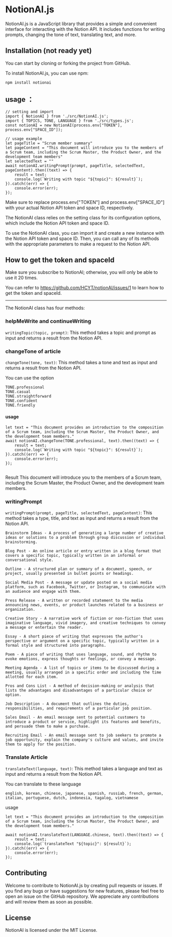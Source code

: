 # NotionAI.js

NotionAI.js is a JavaScript library that provides a simple and convenient interface for interacting with the Notion API. It includes functions for writing prompts, changing the tone of text, translating text, and more.

## Installation (not ready yet) 

You can start by cloning or forking the project from GitHub.

To install NotionAI.js, you can use npm:

```
npm install notionai
```

## usage ：

```
// setting and import
import { NotionAI } from './src/NotionAI.js';
import { TOPICS, TONE, LANGUAGE } from './src/types.js';
const notionAI = new NotionAI(process.env["TOKEN"], process.env["SPACE_ID"]);

// usage example
let pageTitle = "Scrum member summary"
let pageContent = "This document will introduce you to the members of a Scrum team, including the Scrum Master, the Product Owner, and the development team members"
let selectedText = ""
await notionAI.writingPrompt(prompt, pageTitle, selectedText, pageContent).then((text) => {
    result = text;
    console.log(`Writing with topic "${topic}": ${result}`);
}).catch((err) => {
    console.error(err);
});
```

Make sure to replace process.env["TOKEN"] and process.env["SPACE_ID"] with your actual Notion API token and space ID, respectively.

The NotionAI class relies on the setting class for its configuration options, which include the Notion API token and space ID.

To use the NotionAI class, you can import it and create a new instance with the Notion API token and space ID. Then, you can call any of its methods with the appropriate parameters to make a request to the Notion API.

## How to get the token and spaceId

Make sure you subscribe to NotionAI; otherwise, you will only be able to use it 20 times.

You can refer to https://github.com/HCYT/notionAI/issues/1 to learn how to get the token and spaceId.


------------------------------------------

The NotionAI class has four methods:

### helpMeWrite and continueWriting
`writingTopic(topic, prompt)`: This method takes a topic and prompt as input and returns a result from the Notion API.


### changeTone of article
`changeTone(tone, text)`: This method takes a tone and text as input and returns a result from the Notion API.

You can use the option

``` 
TONE.professional
TONE.casual
TONE.straightforward
TONE.confident
TONE.friendly
```
#### usage

```
let text = "This document provides an introduction to the composition of a Scrum team, including the Scrum Master, the Product Owner, and the development team members."
await notionAI.changeTone(TONE.professional, text).then((text) => {
    result = text;
    console.log(`Writing with topic "${topic}": ${result}`);
}).catch((err) => {
    console.error(err);
});


```
Result
This document will introduce you to the members of a Scrum team, including the Scrum Master, the Product Owner, and the development team members.


### writingPrompt

`writingPrompt(prompt, pageTitle, selectedText, pageContent)`: This method takes a type, title, and text as input and returns a result from the Notion API.

```
Brainstorm Ideas - A process of generating a large number of creative ideas or solutions to a problem through group discussion or individual brainstorming.

Blog Post - An online article or entry written in a blog format that covers a specific topic, typically written in an informal or conversational style.

Outline - A structured plan or summary of a document, speech, or project, usually presented in bullet points or headings.

Social Media Post - A message or update posted on a social media platform, such as Facebook, Twitter, or Instagram, to communicate with an audience and engage with them.

Press Release - A written or recorded statement to the media announcing news, events, or product launches related to a business or organization.

Creative Story - A narrative work of fiction or non-fiction that uses imaginative language, vivid imagery, and creative techniques to convey a message or entertain the reader.

Essay - A short piece of writing that expresses the author's perspective or argument on a specific topic, typically written in a formal style and structured into paragraphs.

Poem - A piece of writing that uses language, sound, and rhythm to evoke emotions, express thoughts or feelings, or convey a message.

Meeting Agenda - A list of topics or items to be discussed during a meeting, usually arranged in a specific order and including the time allotted for each item.

Pros and Cons List - A method of decision-making or analysis that lists the advantages and disadvantages of a particular choice or option.

Job Description - A document that outlines the duties, responsibilities, and requirements of a particular job position.

Sales Email - An email message sent to potential customers to introduce a product or service, highlight its features and benefits, and persuade them to make a purchase.

Recruiting Email - An email message sent to job seekers to promote a job opportunity, explain the company's culture and values, and invite them to apply for the position.
```

### Translate Article
`translateText(language, text)`: This method takes a language and text as input and returns a result from the Notion API.

You can translate to these language
```
english, korean, chinese, japanese, spanish, russiab, french, german, italian, portuguese, dutch, indonesia, tagalog, vietnamese
```

usage
```
let text = "This document provides an introduction to the composition of a Scrum team, including the Scrum Master, the Product Owner, and the development team members."

await notionAI.translateText(LANGUAGE.chinese, text).then((text) => {
    result = text;
    console.log(`translateText "${topic}": ${result}`);
}).catch((err) => {
    console.error(err);
});

```




## Contributing
Welcome to contribute to NotionAI.js by creating pull requests or issues. If you find any bugs or have suggestions for new features, please feel free to open an issue on the GitHub repository. We appreciate any contributions and will review them as soon as possible.

## License
NotionAI is licensed under the MIT License.

